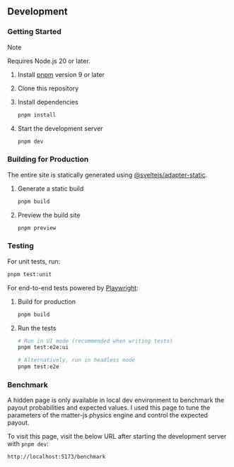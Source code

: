 ## Development

### Getting Started

> [!NOTE]
> Requires Node.js 20 or later.

1. Install [pnpm](https://pnpm.io/installation) version 9 or later
2. Clone this repository
3. Install dependencies

   ```bash
   pnpm install
   ```

4. Start the development server

   ```bash
   pnpm dev
   ```

### Building for Production

The entire site is statically generated using [@sveltejs/adapter-static](https://github.com/sveltejs/kit/tree/main/packages/adapter-static).

1. Generate a static build

   ```bash
   pnpm build
   ```

2. Preview the build site

   ```bash
   pnpm preview
   ```

### Testing

For unit tests, run:

```bash
pnpm test:unit
```

For end-to-end tests powered by [Playwright](https://playwright.dev/):

1. Build for production

   ```bash
   pnpm build
   ```

2. Run the tests

   ```bash
   # Run in UI mode (recommended when writing tests)
   pnpm test:e2e:ui

   # Alternatively, run in headless mode
   pnpm test:e2e
   ```

### Benchmark

A hidden page is only available in local dev environment to benchmark the payout probabilities and expected values. I used this page to tune the parameters of the matter-js physics engine and control the expected payout.

To visit this page, visit the below URL after starting the development server with `pnpm dev`:

```
http://localhost:5173/benchmark
```
